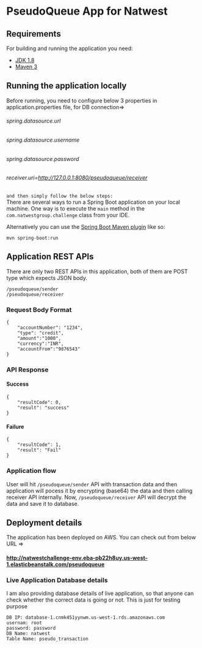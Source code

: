 # PseudoQueue App for Natwest



## Requirements

For building and running the application you need:

- [JDK 1.8](http://www.oracle.com/technetwork/java/javase/downloads/jdk8-downloads-2133151.html)
- [Maven 3](https://maven.apache.org)

## Running the application locally

Before running, you need to configure below 3 properties in application.properties file, for DB connection=>
###### spring.datasource.url
###### spring.datasource.username
###### spring.datasource.password
###### receiver.uri=http://127.0.0.1:8080/pseudoqueue/receiver
`and then simply follow the below steps:` <br />
There are several ways to run a Spring Boot application on your local machine. One way is to execute the `main` method in the `com.natwestgroup.challenge` class from your IDE.

Alternatively you can use the [Spring Boot Maven plugin](https://docs.spring.io/spring-boot/docs/current/reference/html/build-tool-plugins-maven-plugin.html) like so:

```shell
mvn spring-boot:run
```

## Application REST APIs

There are only two REST APIs in this application, both of them are POST type which expects JSON body.

`/pseudoqueue/sender` <br />
`/pseudoqueue/receiver`

### Request Body Format

```shell
{
	"accountNumber": "1234",
	"type": "credit",
	"amount":"1000",
	"currency":"INR",
	"accountFrom":"9876543"
}
```

### API Response 
#### Success
```shell
{
    "resultCode": 0,
    "result": "success"
}
```
#### Failure

```shell
{
    "resultCode": 1,
    "result": "Fail"
}
```

### Application flow 
User will hit `/pseudoqueue/sender` API with transaction data and then application will pocess it by encrypting (base64) the data and then calling receiver API internally.
Now, `/pseudoqueue/receiver` API will decrypt the data and save it to database.

## Deployment details

The application has been deployed on AWS. You can check out from below URL =>
#### http://natwestchallenge-env.eba-pb22h8uy.us-west-1.elasticbeanstalk.com/pseudoqueue

### Live Application Database details
I am also providing database details of live application, so that anyone can check whether the correct data is going or not. This is
just for testing purpose
```shell
DB IP: database-1.cnmk451yynwm.us-west-1.rds.amazonaws.com
usernam: root
password: password
DB Name: natwest
Table Name: pseudo_transaction
